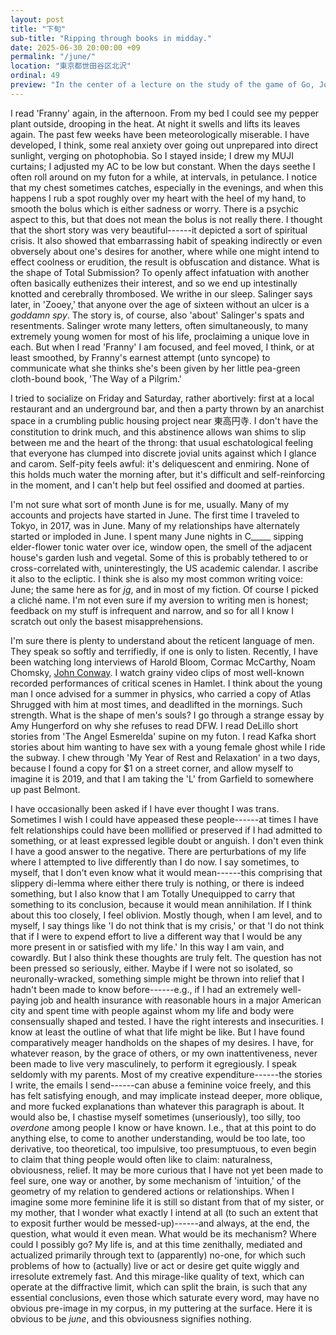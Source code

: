 ```yaml
---
layout: post
title: "下旬"
sub-title: "Ripping through books in midday."
date: 2025-06-30 20:00:00 +09
permalink: "/june/"
location: "東京都世田谷区北沢"
ordinal: 49
preview: "In the center of a lecture on the study of the game of Go, John Conway's voice breaks and he pauses, eyes rheumy, remembering the story of the (unexpected, momentous) arrival of the French delegation to the first International Mathematical Congress, as encouraged by Poincaré, who had promised Cantor."
---
```


I read 'Franny' again, in the afternoon. From my bed I could see my pepper plant outside, drooping in the heat. At night it swells and lifts its leaves again. The past few weeks have been meteorologically miserable. I have developed, I think, some real anxiety over going out unprepared into direct sunlight, verging on photophobia. So I stayed inside; I drew my MUJI curtains; I adjusted my AC to be low but constant. When the days seethe I often roll around on my futon for a while, at intervals, in petulance. I notice that my chest sometimes catches, especially in the evenings, and when this happens I rub a spot roughly over my heart with the heel of my hand, to smooth the bolus which is either sadness or worry. There is a psychic aspect to this, but that does not mean the bolus is not really there. I thought that the short story was very beautiful------it depicted a sort of spiritual crisis. It also showed that embarrassing habit of speaking indirectly or even obversely about one's desires for another, where while one might intend to effect coolness or erudition, the result is obfuscation and distance. What is the shape of Total Submission? To openly affect infatuation with another often basically euthenizes their interest, and so we end up intestinally knotted and cerebrally thrombosed. We writhe in our sleep. Salinger says later, in 'Zooey,' that anyone over the age of sixteen without an ulcer is a *goddamn spy*. The story is, of course, also 'about' Salinger's spats and resentments. Salinger wrote many letters, often simultaneously, to many extremely young women for most of his life, proclaiming a unique love in each. But when I read 'Franny' I am focused, and feel moved, I think, or at least smoothed, by Franny's earnest attempt (unto syncope) to communicate what she thinks she's been given by her little pea-green cloth-bound book, 'The Way of a Pilgrim.'

I tried to socialize on Friday and Saturday, rather abortively: first at a local restaurant and an underground bar, and then a party thrown by an anarchist space in a crumbling public housing project near 東高円寺. I don't have the constitution to drink much, and this abstinence allows wan shims to slip between me and the heart of the throng: that usual eschatological feeling that everyone has clumped into discrete jovial units against which I glance and carom. Self-pity feels awful: it's deliquescent and enmiring. None of this holds much water the morning after, but it's difficult and self-reinforcing in the moment, and I can't help but feel ossified and doomed at parties.

I'm not sure what sort of month June is for me, usually. Many of my accounts and projects have started in June. The first time I traveled to Tokyo, in 2017, was in June. Many of my relationships have alternately started or imploded in June. I spent many June nights in C_____ sipping elder-flower tonic water over ice, window open, the smell of the adjacent house's garden lush and vegetal. Some of this is probably tethered to or cross-correlated with, uninterestingly, the US academic calendar. I ascribe it also to the ecliptic. I think she is also my most common writing voice: June; the same here as for *jg*, and in most of my fiction. Of course I picked a cliché name. I'm not even sure if my aversion to writing men is honest; feedback on my stuff is infrequent and narrow, and so for all I know I scratch out only the basest misapprehensions.

I'm sure there is plenty to understand about the reticent language of men. They speak so softly and terrifiedly, if one is only to listen. Recently, I have been watching long interviews of Harold Bloom, Cormac McCarthy, Noam Chomsky, [John Conway](https://www.youtube.com/watch?v=1eAmxgINXrE). I watch grainy video clips of most well-known recorded performances of critical scenes in Hamlet. I think about the young man I once advised for a summer in physics, who carried a copy of Atlas Shrugged with him at most times, and deadlifted in the mornings. Such strength. What is the shape of men's souls? I go through a strange essay by Amy Hungerford on why she refuses to read DFW. I read DeLillo short stories from 'The Angel Esmerelda' supine on my futon. I read Kafka short stories about him wanting to have sex with a young female ghost while I ride the subway. I chew through 'My Year of Rest and Relaxation' in a two days, because I found a copy for $1 on a street corner, and allow myself to imagine it is 2019, and that I am taking the 'L' from Garfield to somewhere up past Belmont.

I have occasionally been asked if I have ever thought I was trans. Sometimes I wish I could have appeased these people------at times I have felt relationships could have been mollified or preserved if I had admitted to something, or at least expressed legible doubt or anguish. I don't even think I have a good answer to the negative. There are perturbations of my life where I attempted to live differently than I do now. I say sometimes, to myself, that I don't even know what it would mean------this comprising that slippery di-lemma where either there truly is nothing, or there is indeed something, but I also know that I am Totally Unequipped to carry that something to its conclusion, because it would mean annihilation. If I think about this too closely, I feel oblivion. Mostly though, when I am level, and to myself, I say things like 'I do not think that is my crisis,' or that 'I do not think that if I were to expend effort to live a different way that I would be any more present in or satisfied with my life.' In this way I am vain, and cowardly. But I also think these thoughts are truly felt. The question has not been pressed so seriously, either. Maybe if I were not so isolated, so neuronally-wracked, something simple might be thrown into relief that I hadn't been made to know before------e.g., if I had an extremely well-paying job and health insurance with reasonable hours in a major American city and spent time with people against whom my life and body were consensually shaped and tested. I have the right interests and insecurities. I know at least the outline of what that life might be like. But I have found comparatively meager handholds on the shapes of my desires. I have, for whatever reason, by the grace of others, or my own inattentiveness, never been made to live very masculinely, to perform it egregiously. I speak seldomly with my parents. Most of my creative expenditure------the stories I write, the emails I send------can abuse a feminine voice freely, and this has felt satisfying enough, and may implicate instead deeper, more oblique, and more fucked explanations than whatever this paragraph is about. It would also be, I chastise myself sometimes (unseriously), too silly, too *overdone* among people I know or have known. I.e., that at this point to do anything else, to come to another understanding, would be too late, too derivative, too theoretical, too impulsive, too presumptuous, to even begin to claim that thing people would often like to claim: naturalness, obviousness, relief. It may be more curious that I have not yet been made to feel sure, one way or another, by some mechanism of 'intuition,' of the geometry of my relation to gendered actions or relationships. When I imagine some more feminine life it is still so distant from that of my sister, or my mother, that I wonder what exactly I intend at all (to such an extent that to exposit further would be messed-up)------and always, at the end, the question, what would it even mean. What would be its mechanism? Where could I possibly go? My life is, and at this time zenithally, mediated and actualized primarily through text to (apparently) no-one, for which such problems of how to (actually) live or act or desire get quite wiggly and irresolute extremely fast. And this mirage-like quality of text, which can operate at the diffractive limit, which can split the brain, is such that any essential conclusions, even those which saturate every word, may have no obvious pre-image in my corpus, in my puttering at the surface. Here it is obvious to be *june*, and this obviousness signifies nothing.
